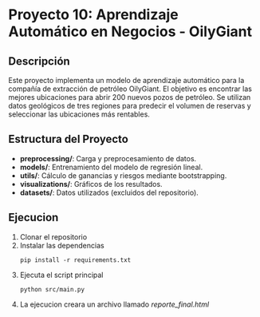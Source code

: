 # Proyecto 10: Aprendizaje Automático en Negocios - OilyGiant

## Descripción
Este proyecto implementa un modelo de aprendizaje automático para la compañía de extracción de petróleo OilyGiant. El objetivo es encontrar las mejores ubicaciones para abrir 200 nuevos pozos de petróleo. Se utilizan datos geológicos de tres regiones para predecir el volumen de reservas y seleccionar las ubicaciones más rentables.

## Estructura del Proyecto
- **preprocessing/**: Carga y preprocesamiento de datos.
- **models/**: Entrenamiento del modelo de regresión lineal.
- **utils/**: Cálculo de ganancias y riesgos mediante bootstrapping.
- **visualizations/**: Gráficos de los resultados.
- **datasets/**: Datos utilizados (excluidos del repositorio).
  
## Ejecucion

1. Clonar el repositorio
2. Instalar las dependencias
   ```
   pip install -r requirements.txt
   ```
3. Ejecuta el script principal
   ``` 
   python src/main.py
   ```
4. La ejecucion creara un archivo llamado *reporte_final.html*